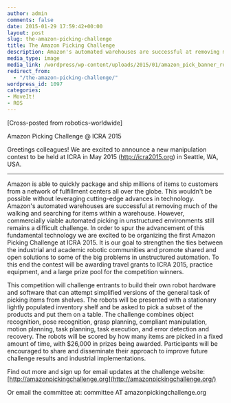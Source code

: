 ```yaml
---
author: admin
comments: false
date: 2015-01-29 17:59:42+00:00
layout: post
slug: the-amazon-picking-challenge
title: The Amazon Picking Challenge
description: Amazon's automated warehouses are successful at removing much of the walking and searching for items within a warehouse. However, commercially viable automated picking in unstructured environments still remains a difficultc challenge. In order to spur the advancement of this fundamental technology we are excited to be organizing the first Amazon Picking Challenge at ICRA 2015.
media_type: image
media_link: /wordpress/wp-content/uploads/2015/01/amazon_pick_banner_robot.png
redirect_from:
  - "/the-amazon-picking-challenge/"
wordpress_id: 1097
categories:
- MoveIt!
- ROS
---
```


[Cross-posted from robotics-worldwide]

Amazon Picking Challenge @ ICRA 2015

Greetings colleagues! We are excited to announce a new manipulation contest
to be held at ICRA in May 2015 (http://icra2015.org) in Seattle, WA, USA.

------------------

Amazon is able to quickly package and ship millions of items to customers
from a network of fulfillment centers all over the globe. This wouldn't be
possible without leveraging cutting-edge advances in technology. Amazon's
automated warehouses are successful at removing much of the walking and
searching for items within a warehouse. However, commercially viable
automated picking in unstructured environments still remains a difficult
challenge. In order to spur the advancement of this fundamental technology
we are excited to be organizing the first Amazon Picking Challenge at ICRA
2015. It is our goal to strengthen the ties between the industrial and
academic robotic communities and promote shared and open solutions to some
of the big problems in unstructured automation. To this end the contest
will be awarding travel grants to ICRA 2015, practice equipment, and a
large prize pool for the competition winners.

This competition will challenge entrants to build their own robot hardware
and software that can attempt simplified versions of the general task of
picking items from shelves. The robots will be presented with a stationary
lightly populated inventory shelf and be asked to pick a subset of the
products and put them on a table. The challenge combines object
recognition, pose recognition, grasp planning, compliant manipulation,
motion planning, task planning, task execution, and error detection and
recovery. The robots will be scored by how many items are picked in a fixed
amount of time, with $26,000 in prizes being awarded. Participants will be
encouraged to share and disseminate their approach to improve future
challenge results and industrial implementations.

Find out more and sign up for email updates at the challenge website: [http://amazonpickingchallenge.org](http://amazonpickingchallenge.org/)

Or email the committee at: committee AT amazonpickingchallenge.org
